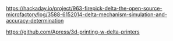 https://hackaday.io/project/963-firepick-delta-the-open-source-microfactory/log/3588-6152014-delta-mechanism-simulation-and-accuracy-determination

https://github.com/Apress/3d-printing-w-delta-printers
